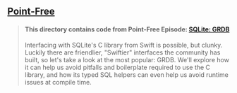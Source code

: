## [Point-Free](https://www.pointfree.co)

> #### This directory contains code from Point-Free Episode: [SQLite: GRDB](https://www.pointfree.co/episodes/ep302-sqlite-grdb)
>
> Interfacing with SQLite's C library from Swift is possible, but clunky. Luckily there are friendlier, "Swiftier" interfaces the community has built, so let's take a look at the most popular: GRDB. We'll explore how it can help us avoid pitfalls and boilerplate required to use the C library, and how its typed SQL helpers can even help us avoid runtime issues at compile time.
